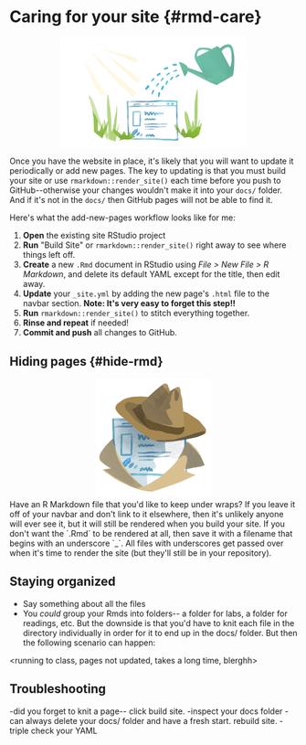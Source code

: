 # Caring for your site {#rmd-care}




<img src="images/illos/rmd-care.jpg" width="65%" style="display: block; margin: auto;" />

Once you have the website in place, it's likely that you will want to update it periodically or add new pages. The key to updating is that you must build your site or use `rmarkdown::render_site()` each time before you push to GitHub--otherwise your changes wouldn't make it into your `docs/` folder. And if it's not in the `docs/` then GitHub pages will not be able to find it. 

Here's what the add-new-pages workflow looks like for me:

1. **Open** the existing site RStudio project
2. **Run** "Build Site" or `rmarkdown::render_site()` right away to see where things left off.
3. **Create** a new `.Rmd` document in RStudio using *File > New File > R Markdown*, and delete its default YAML except for the title, then edit away.
4. **Update** your `_site.yml` by adding the new page's `.html` file to the navbar section. **Note: It's very easy to forget this step!!**
6. **Run** `rmarkdown::render_site()` to stitch everything together.
7. **Rinse and repeat** if needed!
8. **Commit and push** all changes to GitHub.

## Hiding pages {#hide-rmd}

<img src="images/illos/rmd-hide.jpg" width="40%" style="display: block; margin: auto;" />
Have an R Markdown file that you'd like to keep under wraps? If you leave it off of your navbar and don't link to it elsewhere, then it's unlikely anyone will ever see it, but it will still be rendered when you build your site. If you don't want the `.Rmd` to be rendered at all, then save it with a filename that begins with an underscore `_`. All files with underscores get passed over when it's time to render the site (but they'll still be in your repository).


## Staying organized

- Say something about all the files
- You *could* group your Rmds into folders-- a folder for labs, a folder for readings, etc. But the downside is that you'd have to knit each file in the directory individually in order for it to end up in the docs/ folder. But then the following scenario can happen:

<running to class, pages not updated, takes a long time, blerghh>


## Troubleshooting
-did you forget to knit a page-- click build site.
-inspect your docs folder
-can always delete your docs/ folder and have a fresh start. rebuild site.
-triple check your YAML

